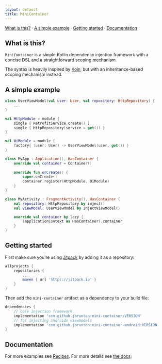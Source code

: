 ```yaml
---
layout: default
title: MiniContainer
---
```


<a href="#what-is-this">What is this?</a> &middot;
<a href="#a-simple-example">A simple example</a> &middot;
<a href="#getting-started">Getting started</a> &middot;
<a href="#documentation">Documentation</a>

## What is this?

`MiniContainer` is a simple Kotlin dependency injection framework with a concise DSL and a straightforward scoping mechanism.

The syntax is heavily inspired by [Koin](https://insert-koin.io/), but with an inheritance-based scoping mechanism instead.

## A simple example

```kotlin
class UserViewModel(val user: User, val repository: HttpRepository) {
    ...
}

val HttpModule = module {
    single { RetrofitService.create() }
    single { HttpRepository(service = get()) }
}

val UiModule = module {
    factory{ (user: User) -> UserViewModel(user, get()) }
}

class MyApp : Application(), HasContainer {
    override val container = Container()
    
    override fun onCreate() {
        super.onCreate()
        container.register(HttpModule, UiModule)
    }
}

class MyActivity : FragmentActivity(), HasContainer {
    val repository: HttpRepository by inject()
    val viewModel: UserViewModel by injectViewModel()

    override val container by lazy {
        (applicationContext as HasContainer).container
    }
}

```

## Getting started

First make sure you're using [Jitpack](https://jitpack.io/) by adding it as a repository:

```groovy
allprojects {
    repositories {
        ...
        maven { url 'https://jitpack.io' }
    }
}
```

Then add the `mini-container` artifact as a dependency to your build file:

```groovy
dependencies {
    // core injection framework
    implementation 'com.github.jbrunton:mini-container:VERSION'
    // for injecting androidx viewmodels
    implementation 'com.github.jbrunton:mini-container-android:VERSION'
}
```

## Documentation

For more examples see [Recipes](recipes). For more details see [the docs](dokka/mini-container).
